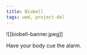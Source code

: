 ```yaml
---
title: Biobell
tags: umd, project-del
---
```

![[biobell-banner.jpeg]]

Have your body cue the alarm.